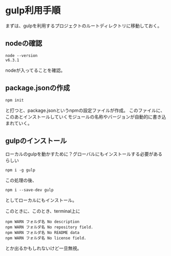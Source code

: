 # gulp利用手順

まずは、gulpを利用するプロジェクトのルートディレクトリに移動しておく。

## nodeの確認

```
node --version
v6.3.1 
```
nodeが入ってることを確認。

## package.jsonの作成

```
npm init
```
と打つと、package.jsonというnpmの設定ファイルが作成。
このファイルに、このあとインストールしていくモジュールの名称やバージョンが自動的に書き込まれていく。

## gulpのインストール
ローカルのgulpを動かすために？グローバルにもインストールする必要があるらしい

```
npm i -g gulp
```
この処理の後、
```
npm i --save-dev gulp
```
としてローカルにもインストール。

このときに、このとき、terminal上に
```
npm WARN フォルダ名 No description
npm WARN フォルダ名 No repository field.
npm WARN フォルダ名 No README data
npm WARN フォルダ名 No license field.
```
とか出るかもしれないけど一旦無視。

